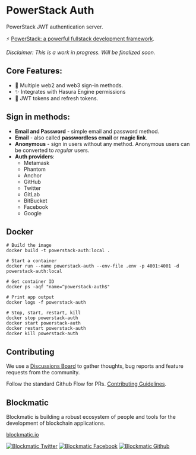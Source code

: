 # PowerStack Auth

PowerStack JWT authentication server.

⚡️ [PowerStack: a powerful fullstack development framework](https://powerstack.xyz).

_Disclaimer: This is a work in progress. Will be finalized soon._

## Core Features:

- 🔑 Multiple web2 and web3 sign-in methods.
- ✨ Integrates with Hasura Engine permissions
- 🔐 JWT tokens and refresh tokens.

## Sign in methods:

- **Email and Password** - simple email and password method.
- **Email** - also called **passwordless email** or **magic link**.
- **Anonymous** - sign in users without any method. Anonymous users can be
  converted to _regular_ users.
- **Auth providers**:
  - Metamask
  - Phantom
  - Anchor
  - GitHub
  - Twitter
  - GitLab
  - BitBucket
  - Facebook
  - Google

## Docker

```
# Build the image
docker build -t powerstack-auth:local .

# Start a container
docker run --name powerstack-auth --env-file .env -p 4001:4001 -d powerstack-auth:local

# Get container ID
docker ps -aqf "name=^powerstack-auth$"

# Print app output
docker logs -f powerstack-auth

# Stop, start, restart, kill
docker stop powerstack-auth
docker start powerstack-auth
docker restart powerstack-auth
docker kill powerstack-auth
```

## Contributing

We use a [Discussions Board](https://github.com/blockmatic/powerstack-docs/discussions/1) to gather thoughts, bug reports and feature requests from the community.

Follow the standard Github Flow for PRs. [Contributing Guidelines](https://docs.powerstack.xyz/powerstack/other-resources/contributing-guidelines).

## Blockmatic

Blockmatic is building a robust ecosystem of people and tools for the development of blockchain applications.

[blockmatic.io](https://blockmatic.io)

<!-- Please don't remove this: Grab your social icons from https://github.com/carlsednaoui/gitsocial -->

<!-- display the social media buttons in your README -->

[![Blockmatic Twitter][1.1]][1]
[![Blockmatic Facebook][2.1]][2]
[![Blockmatic Github][3.1]][3]

<!-- links to social media icons -->
<!-- no need to change these -->

<!-- icons with padding -->

[1.1]: http://i.imgur.com/tXSoThF.png 'twitter icon with padding'
[2.1]: http://i.imgur.com/P3YfQoD.png 'facebook icon with padding'
[3.1]: http://i.imgur.com/0o48UoR.png 'github icon with padding'

<!-- icons without padding -->

[1.2]: http://i.imgur.com/wWzX9uB.png 'twitter icon without padding'
[2.2]: http://i.imgur.com/fep1WsG.png 'facebook icon without padding'
[3.2]: http://i.imgur.com/9I6NRUm.png 'github icon without padding'

<!-- links to your social media accounts -->
<!-- update these accordingly -->

[1]: http://www.twitter.com/blockmatic_io
[2]: http://fb.me/blockmatic.io
[3]: http://www.github.com/blockmatic

<!-- Please don't remove this: Grab your social icons from https://github.com/carlsednaoui/gitsocial -->
